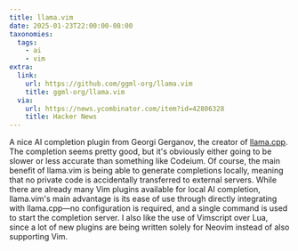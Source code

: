 ```yaml
---
title: llama.vim
date: 2025-01-23T22:00:00-08:00
taxonomies:
  tags:
    - ai
    - vim
extra:
  link:
    url: https://github.com/ggml-org/llama.vim
    title: ggml-org/llama.vim
  via:
    url: https://news.ycombinator.com/item?id=42806328
    title: Hacker News
---
```


A nice AI completion plugin from Georgi Gerganov, the creator of [llama.cpp](https://github.com/ggerganov/llama.cpp). The completion seems pretty good, but it's obviously either going to be slower or less accurate than something like Codeium. Of course, the main benefit of llama.vim is being able to generate completions locally, meaning that no private code is accidentally transferred to external servers. While there are already many Vim plugins available for local AI completion, llama.vim's main advantage is its ease of use through directly integrating with llama.cpp—no configuration is required, and a single command is used to start the completion server. I also like the use of Vimscript over Lua, since a lot of new plugins are being written solely for Neovim instead of also supporting Vim.
